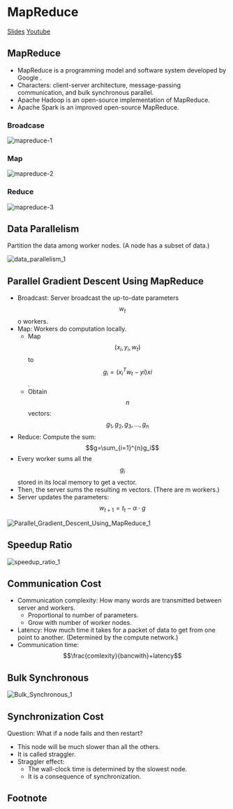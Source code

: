 # MapReduce

[Slides](https://github.com/wangshusen/DeepLearning/blob/master/Slides/14_Parallel_1.pdf) [Youtube](https://www.youtube.com/watch?v=gVcnOe6_c6Q&list=PLvOO0btloRns6egXueiRju4DXQjNRJQd5)

## MapReduce

* MapReduce is a programming model and software system developed by Google .
* Characters: client-server architecture, message-passing communication, and bulk synchronous parallel.
* Apache Hadoop is an open-source implementation of MapReduce.
* Apache Spark is an improved open-source MapReduce.

### Broadcase

![mapreduce-1](../.gitbook/assets/mapreduce-1.png)

### Map

![mapreduce-2](../.gitbook/assets/mapreduce-2.png)

### Reduce

![mapreduce-3](../.gitbook/assets/mapreduce-3.png)

## Data Parallelism

Partition the data among worker nodes. \(A node has a subset of data.\)

![data\_parallelism\_1](../.gitbook/assets/data_parallelism_1.png)

## Parallel Gradient Descent Using MapReduce

* Broadcast: Server broadcast the up-to-date parameters $$w_t$$ o workers.
* Map: Workers do computation locally.
  * Map $$(x_i,y_i,w_t)$$ to $$g_i=(x_i^T w_t-yi)xi$$.
  * Obtain $$n$$ vectors: $$g_1, g_2,g_3,...,g_n$$
* Reduce: Compute the sum: $$g=\sum_{i=1}^{n}g_i$$
* Every worker sums all the $${g_i}$$ stored in its local memory to get a vector.
* Then, the server sums the resulting m vectors. \(There are m workers.\)
* Server updates the parameters: $$w_{t+1}=t_t-\alpha \cdot g$$

![Parallel\_Gradient\_Descent\_Using\_MapReduce\_1](../.gitbook/assets/Parallel_Gradient_Descent_Using_MapReduce_1.png)

## Speedup Ratio

![speedup\_ratio\_1](../.gitbook/assets/speedup_ratio_1.png)

## Communication Cost

* Communication complexity: How many words are transmitted between server and workers.
  * Proportional to number of parameters.
  * Grow with number of worker nodes.
* Latency: How much time it takes for a packet of data to get from one point to another. \(Determined by the compute network.\)
* Communication time: $$\frac{comlexity}{bancwith}+latency$$

## Bulk Synchronous

![Bulk\_Synchronous\_1](../.gitbook/assets/Bulk_Synchronous_1.png)

## Synchronization Cost

Question: What if a node fails and then restart?

* This node will be much slower than all the others.
* It is called straggler.
* Straggler effect:
  * The wall-clock time is determined by the slowest node.
  * It is a consequence of synchronization.

## Footnote

